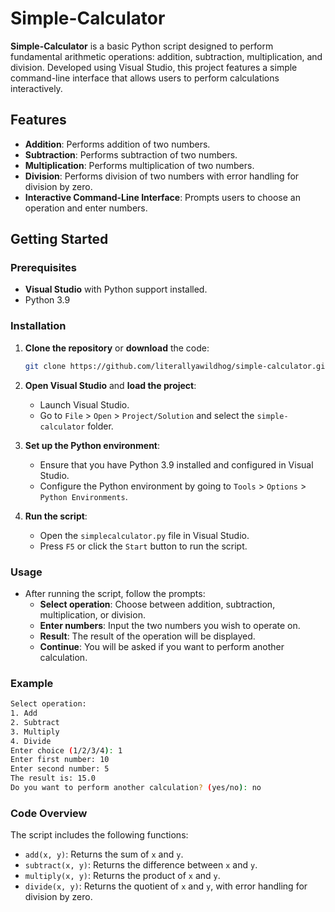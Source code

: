 # Simple-Calculator

**Simple-Calculator** is a basic Python script designed to perform fundamental arithmetic operations: addition, subtraction, multiplication, and division. Developed using Visual Studio, this project features a simple command-line interface that allows users to perform calculations interactively.

## Features

- **Addition**: Performs addition of two numbers.
- **Subtraction**: Performs subtraction of two numbers.
- **Multiplication**: Performs multiplication of two numbers.
- **Division**: Performs division of two numbers with error handling for division by zero.
- **Interactive Command-Line Interface**: Prompts users to choose an operation and enter numbers.

## Getting Started

### Prerequisites

- **Visual Studio** with Python support installed.
- Python 3.9

### Installation

1. **Clone the repository** or **download** the code:
   ```bash
   git clone https://github.com/literallyawildhog/simple-calculator.git
   ```

2. **Open Visual Studio** and **load the project**:
   - Launch Visual Studio.
   - Go to `File` > `Open` > `Project/Solution` and select the `simple-calculator` folder.

3. **Set up the Python environment**:
   - Ensure that you have Python 3.9 installed and configured in Visual Studio.
   - Configure the Python environment by going to `Tools` > `Options` > `Python Environments`.

4. **Run the script**:
   - Open the `simplecalculator.py` file in Visual Studio.
   - Press `F5` or click the `Start` button to run the script.

### Usage

- After running the script, follow the prompts:
  - **Select operation**: Choose between addition, subtraction, multiplication, or division.
  - **Enter numbers**: Input the two numbers you wish to operate on.
  - **Result**: The result of the operation will be displayed.
  - **Continue**: You will be asked if you want to perform another calculation.

### Example

```bash
Select operation:
1. Add
2. Subtract
3. Multiply
4. Divide
Enter choice (1/2/3/4): 1
Enter first number: 10
Enter second number: 5
The result is: 15.0
Do you want to perform another calculation? (yes/no): no
```

### Code Overview

The script includes the following functions:
- `add(x, y)`: Returns the sum of `x` and `y`.
- `subtract(x, y)`: Returns the difference between `x` and `y`.
- `multiply(x, y)`: Returns the product of `x` and `y`.
- `divide(x, y)`: Returns the quotient of `x` and `y`, with error handling for division by zero.
